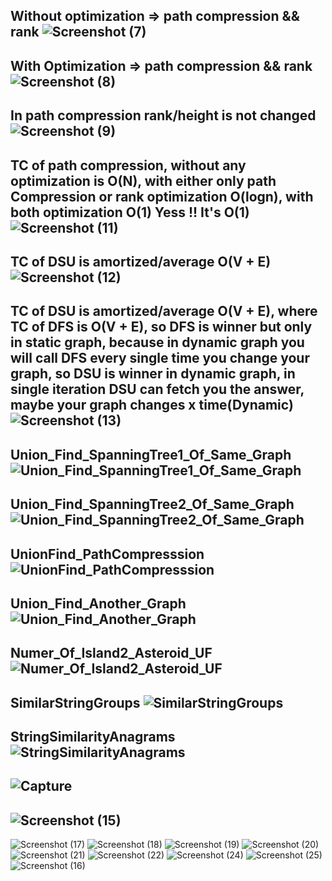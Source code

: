Without optimization => path compression && rank 
![Screenshot (7)](https://user-images.githubusercontent.com/53194167/165272773-c80c85f5-3704-446a-9ebc-f4b93d108ed8.png)
-----------------------------------------------------------------------------------------------------------------------------------------------------------------------
With Optimization => path compression && rank
![Screenshot (8)](https://user-images.githubusercontent.com/53194167/165272774-481f52d9-cd35-4f9a-b4d7-bf4edeb3928e.png)
-----------------------------------------------------------------------------------------------------------------------------------------------------------------------
In path compression rank/height is not changed
![Screenshot (9)](https://user-images.githubusercontent.com/53194167/165272750-40a5233e-4fe1-46a1-9b17-c290c0ce01ee.png)
-----------------------------------------------------------------------------------------------------------------------------------------------------------------------
TC of path compression, without any optimization is O(N), with either only path Compression or rank optimization O(logn), with both optimization O(1) Yess !! It's O(1) 
![Screenshot (11)](https://user-images.githubusercontent.com/53194167/165272758-fbf99cec-2cc6-449d-90f8-705446396de1.png)
-----------------------------------------------------------------------------------------------------------------------------------------------------------------------
TC of DSU is amortized/average O(V + E)
![Screenshot (12)](https://user-images.githubusercontent.com/53194167/165272761-8fad7e78-80a5-46a6-8052-f6f1e8d0a324.png)
-----------------------------------------------------------------------------------------------------------------------------------------------------------------------
TC of DSU is amortized/average O(V + E), where TC of DFS is O(V + E), so DFS is winner but only in static graph, because in dynamic graph you will call DFS every single time you change your graph, so DSU is winner in dynamic graph, in single iteration DSU can fetch you the answer, maybe your graph changes x time(Dynamic)
![Screenshot (13)](https://user-images.githubusercontent.com/53194167/165272763-16cd2b13-7aaf-4b5d-83e1-2afb021d80d2.png)
-----------------------------------------------------------------------------------------------------------------------------------------------------------------------
Union_Find_SpanningTree1_Of_Same_Graph
![Union_Find_SpanningTree1_Of_Same_Graph](https://user-images.githubusercontent.com/53194167/148834074-9b9325d3-7bb9-48d0-baaf-857c722c6f86.PNG)
-----------------------------------------------------------------------------------------------------------------------------------------------------------------------
Union_Find_SpanningTree2_Of_Same_Graph
![Union_Find_SpanningTree2_Of_Same_Graph](https://user-images.githubusercontent.com/53194167/148834075-951b5aea-0349-4cce-8f8f-df4b59d6dc65.PNG)
-----------------------------------------------------------------------------------------------------------------------------------------------------------------------
UnionFind_PathCompresssion
![UnionFind_PathCompresssion](https://user-images.githubusercontent.com/53194167/148834076-89bce110-9eeb-4da8-9510-f4de178ed94c.PNG)
-----------------------------------------------------------------------------------------------------------------------------------------------------------------------
Union_Find_Another_Graph
![Union_Find_Another_Graph](https://user-images.githubusercontent.com/53194167/148834072-6bf71c04-50e4-49fa-97af-c4250c05cd0c.PNG)
-----------------------------------------------------------------------------------------------------------------------------------------------------------------------
Numer_Of_Island2_Asteroid_UF
![Numer_Of_Island2_Asteroid_UF](https://user-images.githubusercontent.com/53194167/157480980-b14bc70c-cd7b-488d-9be1-20b6b83dd8ab.PNG)
-----------------------------------------------------------------------------------------------------------------------------------------------------------------------
SimilarStringGroups
![SimilarStringGroups](https://user-images.githubusercontent.com/53194167/157480973-87e2a50e-db4d-4c15-a84a-44e9cf916991.PNG)
-----------------------------------------------------------------------------------------------------------------------------------------------------------------------
StringSimilarityAnagrams
![StringSimilarityAnagrams](https://user-images.githubusercontent.com/53194167/157480977-dddf5335-0fd9-4a6d-bac3-849653fc31df.PNG)
-----------------------------------------------------------------------------------------------------------------------------------------------------------------------
![Capture](https://user-images.githubusercontent.com/53194167/165272771-64779486-441a-44af-98b5-67feef312f25.PNG)
-----------------------------------------------------------------------------------------------------------------------------------------------------------------------
![Screenshot (15)](https://user-images.githubusercontent.com/53194167/165272768-a48c96d6-e2cd-4fb4-bf84-c3bc3b7638d0.png)
-----------------------------------------------------------------------------------------------------------------------------------------------------------------------
![Screenshot (17)](https://user-images.githubusercontent.com/53194167/167296875-0deecdc0-d237-4f6e-bc22-52ec91f00619.png)
![Screenshot (18)](https://user-images.githubusercontent.com/53194167/167296880-01dcea86-222b-4a60-aab1-7eeb2a6a73f0.png)
![Screenshot (19)](https://user-images.githubusercontent.com/53194167/167296883-a97d6bfb-5527-4161-a069-1e9df2bba510.png)
![Screenshot (20)](https://user-images.githubusercontent.com/53194167/167296884-ea08373f-2c84-41c4-9640-675f1b61fdec.png)
![Screenshot (21)](https://user-images.githubusercontent.com/53194167/167296885-21fe38d1-6b5c-4fb9-8ae6-c2432bcb9b5f.png)
![Screenshot (22)](https://user-images.githubusercontent.com/53194167/167296889-3fec95b7-e9c2-4ae1-8614-7b306cc67d2b.png)
![Screenshot (24)](https://user-images.githubusercontent.com/53194167/167296891-099b25eb-4bb7-4d1e-9545-c0d676036de5.png)
![Screenshot (25)](https://user-images.githubusercontent.com/53194167/167296892-47dc3b90-42a1-4e0a-b508-ae375bab9ac5.png)
![Screenshot (16)](https://user-images.githubusercontent.com/53194167/167296894-7b212c7a-00dc-4d71-ae04-efc73fd96287.png)

